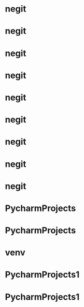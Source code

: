# negit
# negit
# negit
# negit
# negit
# negit
# negit
# negit
# negit
# PycharmProjects
# PycharmProjects
# venv
# PycharmProjects1
# PycharmProjects1
